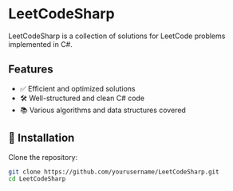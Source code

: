 # LeetCodeSharp

LeetCodeSharp is a collection of solutions for LeetCode problems implemented in C#.

## Features

- ✅ Efficient and optimized solutions  
- 🛠 Well-structured and clean C# code  
- 📚 Various algorithms and data structures covered  

## 🚀 Installation

Clone the repository:

```bash
git clone https://github.com/yourusername/LeetCodeSharp.git
cd LeetCodeSharp
